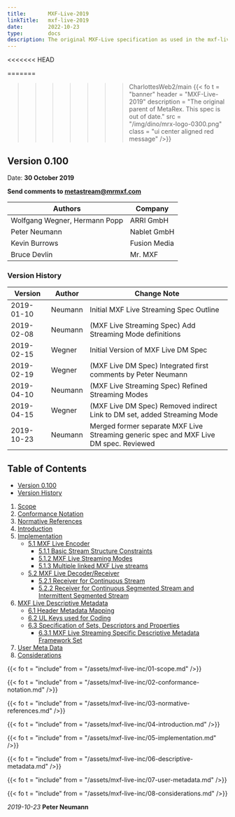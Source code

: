 ```yaml
---
title:       MXF-Live-2019
linkTitle:   mxf-live-2019
date:        2022-10-23
type:        docs
description: The original MXF-Live specification as used in the mxf-live project.
---
```

<!-- markdownlint-disable MD051 (link fragment check) -->

<<<<<<< HEAD

=======
>>>>>>> CharlottesWeb2/main
{{< fo t = "banner"
    header = "MXF-Live-2019"
    description = "The original parent of MetaRex. This spec is out of date."
    src = "/img/dino/mrx-logo-0300.png"
    class = "ui center aligned red message"
/>}}

<a id="version"></a>

## Version 0.100

Date: **30 October 2019**

**Send comments to <metastream@mrmxf.com>**

| **Authors**                   |  Company      |
|-------------------------------|---------------|
| Wolfgang Wegner, Hermann Popp | ARRI GmbH     |
| Peter Neumann                 | Nablet GmbH   |
| Kevin Burrows                 | Fusion Media  |
| Bruce Devlin                  | Mr. MXF       |

<a id="version-history"></a>

### Version History

|  Version     |   Author  |  Change Note
|  ----------- | --------- | -------------------------------------------------
|  2019-01-10  | Neumann  | Initial MXF Live Streaming Spec Outline
|  2019-02-08  | Neumann  | (MXF Live Streaming Spec) Add Streaming Mode definitions
|  2019-02-15  | Wegner   | Initial Version of MXF Live DM Spec|
|  2019-02-19  | Wegner   | (MXF Live DM Spec) Integrated first comments by Peter Neumann
|  2019-04-10  | Neumann  | (MXF Live Streaming Spec) Refined Streaming Modes
|  2019-04-15  | Wegner   | (MXF Live DM Spec) Removed indirect Link to DM set, added Streaming Mode
|  2019-10-23  | Neumann  | Merged former separate MXF Live Streaming generic spec and MXF Live DM spec. Reviewed

## Table of Contents

* [Version 0.100](#version)
* [Version History](#version-history)

1. [Scope](#scope)
2. [Conformance Notation](#conformance-notation)
3. [Normative References](#normative-references)
4. [Introduction](#introduction)
5. [Implementation](#implementation)
   * [5.1 MXF Live Encoder](#5-1)
      * [5.1.1 Basic Stream Structure Constraints](#5-1-1)
      * [5.1.2 MXF Live Streaming Modes](#5-1-2)
      * [5.1.3 Multiple linked MXF Live streams](#5-1-3)
   * [5.2 MXF Live Decoder/Receiver](#5-2)
      * [5.2.1 Receiver for Continuous Stream](#5-2-1)
      * [5.2.2 Receiver for Continuous Segmented Stream and Intermittent Segmented Stream](#5-2-2)
6. [MXF Live Descriptive Metadata](#mxf-live-DM)
   * [6.1 Header Metadata Mapping](#6-1)
   * [6.2 UL Keys used for Coding](#6-2)
   * [6.3 Specification of Sets, Descriptors and Properties](#6-3)
      * [6.3.1 MXF Live Streaming Specific Descriptive Metadata Framework Set](#6-3-1)
7. [User Meta Data](#meta-data)
8. [Considerations](#considerations)

<a id="scope"></a>
{{< fo t = "include" from = "/assets/mxf-live-inc/01-scope.md" />}}

<a id="conformance-notation"></a>
{{< fo t = "include" from = "/assets/mxf-live-inc/02-conformance-notation.md" />}}

<a id="normative-references"></a>
{{< fo t = "include" from = "/assets/mxf-live-inc/03-normative-references.md" />}}

<a id="introduction"></a>
{{< fo t = "include" from = "/assets/mxf-live-inc/04-introduction.md" />}}

<a id="implementation"></a>
{{< fo t = "include" from = "/assets/mxf-live-inc/05-implementation.md" />}}

<a id="mxf-live-DM"></a>
{{< fo t = "include" from = "/assets/mxf-live-inc/06-descriptive-metadata.md" />}}

<a id="user-metadata"></a>
{{< fo t = "include" from = "/assets/mxf-live-inc/07-user-metadata.md" />}}

<a id="considerations"></a>
{{< fo t = "include" from = "/assets/mxf-live-inc/08-considerations.md" />}}

_2019-10-23_ **Peter Neumann**
